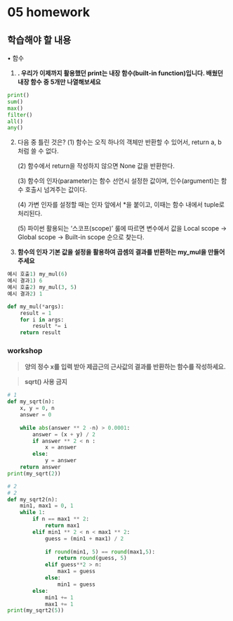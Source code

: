 # 05 homework

## 학습해야 할 내용

 • 함수

1. **. 우리가 이제까지 활용했던 print는 내장 함수(built-in function)입니다. 배웠던 내장 함수 중 5개만 나열해보세요**


```python
print()
sum()
max()
filter()
all()
any()

```



2. 다음 중 틀린 것은?
   (1) 함수는 오직 하나의 객체만 반환할 수 있어서, return a, b 처럼 쓸 수 없다. 

   (2) 함수에서 return을 작성하지 않으면 None 값을 반환한다. 

   (3) 함수의 인자(parameter)는 함수 선언시 설정한 값이며, 인수(argument)는 함수 호출시 넘겨주는 값이다. 

   (4) 가변 인자를 설정할 때는 인자 앞에서 *을 붙이고, 이때는 함수 내에서 tuple로 처리된다. 

   (5) 파이썬 활용되는 ‘스코프(scope)’ 룰에 따르면 변수에서 값을 Local scope -> Global scope -> Built-in scope 순으로 찾는다.



3. **함수의 인자 기본 값을 설정을 활용하여 곱셈의 결과를 반환하는 my_mul을 만들어주세요**

```python
예시 호출1) my_mul(6) 
예시 결과1) 6 
예시 호출2) my_mul(3, 5) 
예시 결과2) 1

def my_mul(*args):
    result = 1
    for i in args:
        result *= i
    return result
```





### workshop

>  **양의 정수 x를 입력 받아 제곱근의 근사값의 결과를 반환하는 함수를 작성하세요.** 

> **sqrt() 사용 금지**

```python
# 1
def my_sqrt(n):
    x, y = 0, n
    answer = 0
    
    while abs(answer ** 2 -n) > 0.0001:
        answer = (x + y) / 2
        if answer ** 2 < n :
            x = answer
        else:
            y = answer
    return answer
print(my_sqrt(2))

# 2
# 2
def my_sqrt2(n):
    min1, max1 = 0, 1
    while 1:
        if n == max1 ** 2:
            return max1
        elif min1 ** 2 < n < max1 ** 2:
            guess = (min1 + max1) / 2
            
            if round(min1, 5) == round(max1,5):
                return round(guess, 5)
            elif guess**2 > n:
                max1 = guess
            else:
                min1 = guess
        else:
            min1 += 1
            max1 += 1
print(my_sqrt2(5))
```

